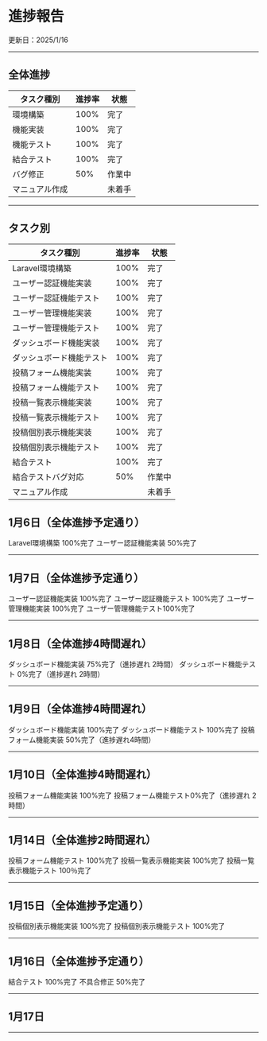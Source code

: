 # **進捗報告**

更新日：2025/1/16

---

## 全体進捗

| タスク種別   | 進捗率  | 状態  |
|---------|------|-----|
| 環境構築    | 100% | 完了  |
| 機能実装    | 100% | 完了  |
| 機能テスト   | 100% | 完了  |
| 結合テスト   | 100% | 完了  |
| バグ修正    | 50%  | 作業中 |
| マニュアル作成 |      | 未着手 |

---

## タスク別

| タスク種別        | 進捗率  | 状態  |
|--------------|------|-----|
| Laravel環境構築  | 100% | 完了  |
| ユーザー認証機能実装   | 100% | 完了  |
| ユーザー認証機能テスト  | 100% | 完了  |
| ユーザー管理機能実装   | 100% | 完了  |
| ユーザー管理機能テスト  | 100% | 完了  |
| ダッシュボード機能実装  | 100% | 完了  |
| ダッシュボード機能テスト | 100% | 完了  |
| 投稿フォーム機能実装   | 100% | 完了  |
| 投稿フォーム機能テスト  | 100% | 完了  |
| 投稿一覧表示機能実装   | 100% | 完了  |
| 投稿一覧表示機能テスト  | 100% | 完了  |
| 投稿個別表示機能実装   | 100% | 完了  |
| 投稿個別表示機能テスト  | 100% | 完了  |
| 結合テスト        | 100% | 完了  |
| 結合テストバグ対応    | 50%  | 作業中 |
| マニュアル作成      |      | 未着手 |

## 1月6日（全体進捗予定通り）

Laravel環境構築 100%完了
ユーザー認証機能実装 50%完了

---

## 1月7日（全体進捗予定通り）

ユーザー認証機能実装 100%完了
ユーザー認証機能テスト 100%完了
ユーザー管理機能実装 100%完了
ユーザー管理機能テスト100%完了

---

## 1月8日（全体進捗4時間遅れ）

ダッシュボード機能実装 75%完了（進捗遅れ 2時間）
ダッシュボード機能テスト 0%完了（進捗遅れ 2時間）

---

## 1月9日（全体進捗4時間遅れ）

ダッシュボード機能実装 100%完了
ダッシュボード機能テスト 100%完了
投稿フォーム機能実装 50%完了（進捗遅れ4時間）

---

## 1月10日（全体進捗4時間遅れ）

投稿フォーム機能実装 100%完了
投稿フォーム機能テスト0%完了（進捗遅れ 2時間）

---

## 1月14日（全体進捗2時間遅れ）

投稿フォーム機能テスト 100%完了
投稿一覧表示機能実装 100%完了
投稿一覧表示機能テスト 100％完了

---

## 1月15日（全体進捗予定通り）

投稿個別表示機能実装 100%完了
投稿個別表示機能テスト 100%完了

---

## 1月16日（全体進捗予定通り）

結合テスト 100%完了
不具合修正 50%完了

---

## 1月17日

---
